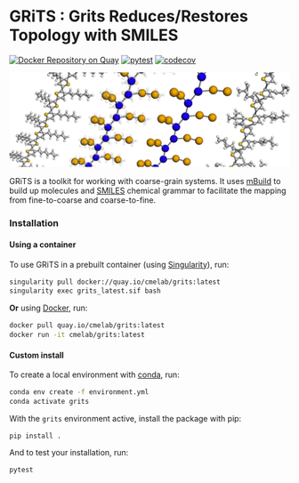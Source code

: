 # GRiTS : Grits Reduces/Restores Topology with SMILES
[![Docker Repository on Quay](https://quay.io/repository/cmelab/grits/status "Docker Repository on Quay")](https://quay.io/repository/cmelab/grits)
[![pytest](https://github.com/cmelab/grits/actions/workflows/pytest.yml/badge.svg)](https://github.com/cmelab/grits/actions/workflows/pytest.yml)
[![codecov](https://codecov.io/gh/cmelab/grits/branch/main/graph/badge.svg?token=lGG8Zf65HP)](https://codecov.io/gh/cmelab/grits)

![GRiTS workflow](/.github/grits.png)

GRiTS is a toolkit for working with coarse-grain systems. It uses [mBuild](https://github.com/mosdef-hub/mbuild) to build up molecules and [SMILES](https://www.daylight.com/dayhtml/doc/theory/theory.smiles.html) chemical grammar to facilitate the mapping from fine-to-coarse and coarse-to-fine.

### Installation
#### Using a container

To use GRiTS in a prebuilt container (using [Singularity](https://singularity.lbl.gov/)), run:
```bash
singularity pull docker://quay.io/cmelab/grits:latest
singularity exec grits_latest.sif bash
```

**Or** using [Docker](https://docs.docker.com/), run:
```bash
docker pull quay.io/cmelab/grits:latest
docker run -it cmelab/grits:latest
```

#### Custom install
To create a local environment with [conda](https://docs.conda.io/en/latest/miniconda.html), run:
```bash
conda env create -f environment.yml
conda activate grits
```
With the `grits` environment active, install the package with pip:
```
pip install .
```
And to test your installation, run:
```
pytest
```
